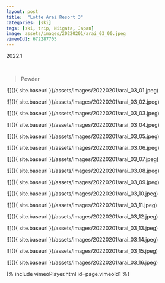 ```yaml
---
layout: post
title:  "Lotte Arai Resort 3"
categories: [ski]
tags: [ski, trip, Niigata, Japan]
image: assets/images/20220201/arai_03_00.jpeg
vimeoId1: 672287705
---
```


2022.1

<br>

>Powder


![]({{ site.baseurl }}/assets/images/20220201/arai_03_01.jpeg)

![]({{ site.baseurl }}/assets/images/20220201/arai_03_02.jpeg)

![]({{ site.baseurl }}/assets/images/20220201/arai_03_03.jpeg)

![]({{ site.baseurl }}/assets/images/20220201/arai_03_04.jpeg)

![]({{ site.baseurl }}/assets/images/20220201/arai_03_05.jpeg)

![]({{ site.baseurl }}/assets/images/20220201/arai_03_06.jpeg)

![]({{ site.baseurl }}/assets/images/20220201/arai_03_07.jpeg)

![]({{ site.baseurl }}/assets/images/20220201/arai_03_08.jpeg)

![]({{ site.baseurl }}/assets/images/20220201/arai_03_09.jpeg)

![]({{ site.baseurl }}/assets/images/20220201/arai_03_10.jpeg)

![]({{ site.baseurl }}/assets/images/20220201/arai_03_11.jpeg)

![]({{ site.baseurl }}/assets/images/20220201/arai_03_12.jpeg)

![]({{ site.baseurl }}/assets/images/20220201/arai_03_13.jpeg)

![]({{ site.baseurl }}/assets/images/20220201/arai_03_14.jpeg)

![]({{ site.baseurl }}/assets/images/20220201/arai_03_15.jpeg)

![]({{ site.baseurl }}/assets/images/20220201/arai_03_16.jpeg)


{% include vimeoPlayer.html id=page.vimeoId1 %}

